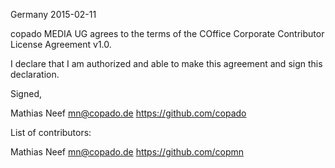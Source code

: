 Germany 2015-02-11

copado MEDIA UG agrees to the terms of the COffice Corporate 
Contributor License Agreement v1.0.

I declare that I am authorized and able to make this agreement and sign this 
declaration.

Signed,

Mathias Neef mn@copado.de https://github.com/copado

List of contributors:

Mathias Neef mn@copado.de https://github.com/copmn